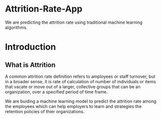 # Attrition-Rate-App
We are predicting the attrition rate using traditional machine learning algorithms.

# Introduction

## What is Attrition 
  A common attrition rate definition refers to amployees or staff turnover, but in a broader sense, it is rate of calculation of number of individuals 
  or items that vacate or move out of a larger, collective groups that can be an organization, over a specified period of time frame.
  
We are buiding a machine learning model to predict the attrition rate among the employees which can help employers to learn and strategies the retention
policies of thier organizations.
